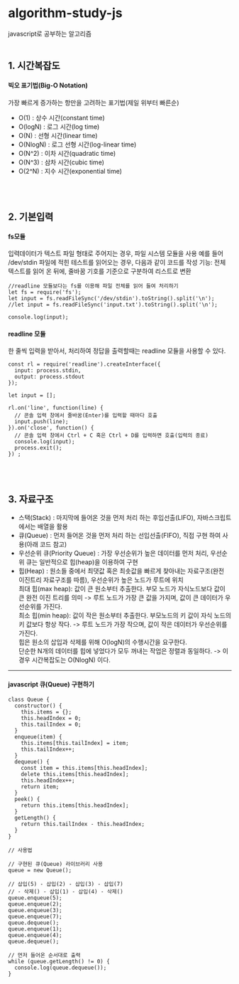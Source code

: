 # algorithm-study-js

javascript로 공부하는 알고리즘
<br><br>

## 1. 시간복잡도

#### 빅오 표기법(Big-O Notation)

가장 빠르게 증가하는 항만을 고려하는 표기법(제일 위부터 빠른순)

- O(1) : 상수 시간(constant time)
- O(logN) : 로그 시간(log time)
- O(N) : 선형 시간(linear time)
- O(NlogN) : 로그 선형 시간(log-linear time)
- O(N^2) : 이차 시간(quadratic time)
- O(N^3) : 삼차 시간(cubic time)
- O(2^N) : 지수 시간(exponential time)

<br><br>

## 2. 기본입력

#### fs모듈

입력데이터가 텍스트 파일 형태로 주어지는 경우, 파일 시스템 모듈을 사용
예를 들어 /dev/stdin 파일에 적힌 테스트를 읽어오는 경우, 다음과 같이 코드를 작성
기능: 전체 텍스트를 읽어 온 뒤에, 줄바꿈 기호를 기준으로 구분하여 리스트로 변환

```
//readline 모듈보다는 fs를 이용해 파일 전체를 읽어 들여 처리하기
let fs = require('fs');
let input = fs.readFileSync('/dev/stdin').toString().split('\n');
//let input = fs.readFileSync('input.txt').toString().split('\n');

console.log(input);

```

#### readline 모듈

한 줄씩 입력을 받아서, 처리하여 정답을 출력할때는 readline 모듈을 사용할 수 있다.

```
const rl = require('readline').createInterface({
  input: process.stdin,
  output: process.stdout
});

let input = [];

rl.on('line', function(line) {
  // 콘솔 입력 창에서 줄바꿈(Enter)를 입력할 때마다 호출
  input.push(line);
}).on('close', function() {
  // 콘솔 입력 창에서 Ctrl + C 혹은 Ctrl + D를 입력하면 호출(입력의 종료)
  console.log(input);
  process.exit();
}) ;

```

<br><br>

## 3. 자료구조

- 스택(Stack) : 마지막에 들어온 것을 먼저 처리 하는 후입선출(LIFO), 자바스크립트에서는 배열을 활용
  <br>
- 큐(Queue) : 먼저 들어온 것을 먼저 처리 하는 선입선출(FIFO), 직접 구현 하여 사용(아래 코드 참고)
  <br>
- 우선순위 큐(Priority Queue) : 가장 우선순위가 높은 데이터를 먼저 처리, 우선순위 큐는 일반적으로 힙(heap)을 이용하여 구현
  <br>
- 힙(Heap) : 원소들 중에서 최댓값 혹은 최솟값을 빠르게 찾아내는 자료구조(완전 이진트리 자료구조를 따름), 우선순위가 높은 노드가 루트에 위치
  <br>
  최대 힙(max heap): 값이 큰 원소부터 추출한다.
  부모 노드가 자식노드보다 값이 큰 완전 이진 트리를 의미 -> 루트 노드가 가장 큰 값을 가지며, 값이 큰 데이터가 우선순위를 가진다.
  <br>
  최소 힙(min heap): 값이 작은 원소부터 추출한다.
  부모노드의 키 값이 자식 노드의 키 값보다 항상 작다. -> 루트 노드가 가장 작으며, 값이 작은 데이터가 우선순위를 가진다.
  <br>
  힙은 원소의 삽입과 삭제를 위해 O(logN)의 수행시간을 요구한다.
  <br>
  단순한 N개의 데이터를 힙에 넣었다가 모두 꺼내는 작업은 정렬과 동일하다. -> 이 경우 시간복잡도는 O(NlogN) 이다.

---

#### javascript 큐(Queue) 구현하기

```
class Queue {
  constructor() {
    this.items = {};
    this.headIndex = 0;
    this.tailIndex = 0;
  }
  enqueue(item) {
    this.items[this.tailIndex] = item;
    this.tailIndex++;
  }
  dequeue() {
    const item = this.items[this.headIndex];
    delete this.items[this.headIndex];
    this.headIndex++;
    return item;
  }
  peek() {
    return this.items[this.headIndex];
  }
  getLength() {
    return this.tailIndex - this.headIndex;
  }
}

// 사용법

// 구현된 큐(Queue) 라이브러리 사용
queue = new Queue();

// 삽입(5) - 삽입(2) - 삽입(3) - 삽입(7)
// - 삭제() - 삽입(1) - 삽입(4) - 삭제()
queue.enqueue(5);
queue.enqueue(2);
queue.enqueue(3);
queue.enqueue(7);
queue.dequeue();
queue.enqueue(1);
queue.enqueue(4);
queue.dequeue();

// 먼저 들어온 순서대로 출력
while (queue.getLength() != 0) {
  console.log(queue.dequeue());
}

```
